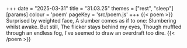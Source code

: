 +++
date = "2025-03-31"
title = "31.03.25"
themes = ["rest", "sleep"]
[params]
  colour = 'poem'
  pageKey = 'src/poem.js'
+++
{{< poem >}}
Surprised by weighted face,
A slumber comes as if to one:
Slumbering whilst awake. But still,
The flicker stays behind my eyes,
Though muffled through an endless fog,
I've seemed to draw an overdraft too dire.
{{< /poem >}}